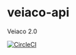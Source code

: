 # veiaco-api
Veiaco 2.0

[![CircleCI](https://circleci.com/gh/frutuozo29/veiaco-api/tree/master.svg?style=svg)](https://circleci.com/gh/frutuozo29/veiaco-api/tree/master)
